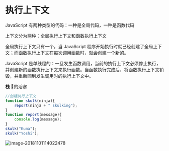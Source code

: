 # 执行上下文

JavaScript 有两种类型的代码：一种是全局代码，一种是函数代码

上下文分为两种：全局执行上下文和函数执行上下文

全局执行上下文只有一个，当 JavaScript 程序开始执行时就已经创建了全局上下文；而函数执行上下文在每次调用函数时，就会创建一个新的。

JavaScript 是单线程的：一旦发生函数调用，当前的执行上下文必须停止执行，并创建新的函数执行上下文来执行函数。当函数执行完成后，将函数执行上下文销毁，并重新回到发生调用时的执行上下文中。

**栈** 💉的活塞



```javascript
//创建执行上下文
function skulk(ninja){
    report(ninja + " skulking");
}
function report(message){
    console.log(message);
}
skulk("Kuma");
skulk("Yoshi");
```

![image-20181101114022478](/Users/smiler/notebook/gitbook/javascript/JavaScript忍者秘籍/chapter5/image-20181101114022478.png)















